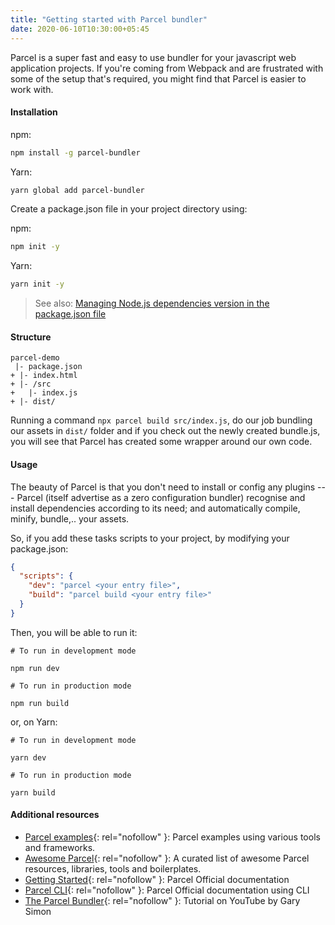 ```yaml
---
title: "Getting started with Parcel bundler"
date: 2020-06-10T10:30:00+05:45
---
```


Parcel is a super fast and easy to use bundler for your javascript web application projects. If you're coming from Webpack and are frustrated with some of the setup that's required, you might find that Parcel is easier to work with.

#### Installation

npm:

```bash
npm install -g parcel-bundler
```

Yarn:

```bash
yarn global add parcel-bundler
```

Create a package.json file in your project directory using:

npm:

```bash
npm init -y
```

Yarn:

```bash
yarn init -y
```

> See also: [Managing Node.js dependencies version in the package.json file](/managing-dependencies-in-the-package-json-file/)

#### Structure

```text
parcel-demo
 |- package.json
+ |- index.html
+ |- /src
+   |- index.js
+ |- dist/
```

Running a command `npx parcel build src/index.js`, do our job bundling our assets in `dist/` folder and if you check out the newly created bundle.js, you will see that Parcel has created some wrapper around our own code.

#### Usage

The beauty of Parcel is that you don't need to install or config any plugins --- Parcel (itself advertise as a zero configuration bundler) recognise and install dependencies according to its need; and automatically compile, minify, bundle,.. your assets.

So, if you add these tasks scripts to your project, by modifying your package.json:

```json
{
  "scripts": {
    "dev": "parcel <your entry file>",
    "build": "parcel build <your entry file>"
  }
}
```

Then, you will be able to run it:

```text
# To run in development mode

npm run dev

# To run in production mode

npm run build
```

or, on Yarn:

```text
# To run in development mode

yarn dev

# To run in production mode

yarn build
```

#### Additional resources

* [Parcel examples](https://github.com/parcel-bundler/examples){: rel="nofollow" }: Parcel examples using various tools and frameworks.
* [Awesome Parcel](https://github.com/parcel-bundler/awesome-parcel){: rel="nofollow" }: A curated list of awesome Parcel resources, libraries, tools and boilerplates.
* [Getting Started](https://parceljs.org/getting_started.html){: rel="nofollow" }: Parcel Official documentation
* [Parcel CLI](https://parceljs.org/cli.html){: rel="nofollow" }: Parcel Official documentation using CLI
* [The Parcel Bundler](https://youtu.be/OK6akGZCC88){: rel="nofollow" }: Tutorial on YouTube by Gary Simon
